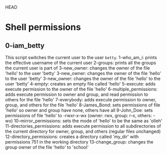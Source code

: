  HEAD
# Shell permissions

## 0-iam_betty

This script switches the current user to the user `betty`.
1-who_am_i: prints the effective username of the current user
2-groups: prints all the groups the current user is part of
3-new_owner: changes the owner of the file 'hello' to the user 'betty'
3-new_owner: changes the owner of the file 'hello' to the user 'betty'
3-new_owner: changes the owner of the file 'hello' to the user 'betty'
4-empty: creates an empty file called 'hello'
5-execute: adds execute permission to the owner of the file 'hello'
6-multiple_permissions: adds execute permission to owner and group, and read permission to others for the file 'hello'
7-everybody: adds execute permission to owner, group, and others for the file 'hello'
8-James_Bond: sets permissions of file 'hello' so owner and group have none, others have all
9-John_Doe: sets permissions of file 'hello' to -rwxr-x-wx (owner: rwx, group: r-x, others: -wx)
10-mirror_permissions: sets the mode of 'hello' to be the same as 'olleh'
11-directories_permissions: adds execute permission to all subdirectories of the current directory for owner, group, and others (regular files unchanged)
12-directory_permissions: creates a directory called 'my_dir' with permissions 751 in the working directory
13-change_group: changes the group owner of the file 'hello' to 'school'

